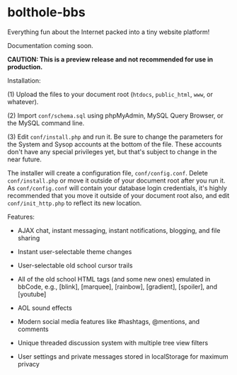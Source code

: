 # bolthole-bbs
Everything fun about the Internet packed into a tiny website platform!

Documentation coming soon.

**CAUTION: This is a preview release and not recommended for use in production.**

Installation:

(1) Upload the files to your document root (`htdocs`, `public_html`, `www`, or whatever).

(2) Import `conf/schema.sql` using phpMyAdmin, MySQL Query Browser, or the MySQL command line.

(3) Edit `conf/install.php` and run it. Be sure to change the parameters for the System and Sysop accounts at the bottom of the file. These accounts don't have any special privileges yet, but that's subject to change in the near future.

The installer will create a configuration file, `conf/config.conf`. Delete `conf/install.php` or move it outside of your document root after you run it. As `conf/config.conf` will contain your database login credentials, it's highly recommended that you move it outside of your document root also, and edit `conf/init_http.php` to reflect its new location.

Features:

* AJAX chat, instant messaging, instant notifications, blogging, and file sharing

* Instant user-selectable theme changes

* User-selectable old school cursor trails 

* All of the old school HTML tags (and some new ones) emulated in bbCode, e.g., [blink], [marquee], [rainbow], [gradient], [spoiler], and [youtube]

* AOL sound effects

* Modern social media features like #hashtags, @mentions, and comments

* Unique threaded discussion system with multiple tree view filters

* User settings and private messages stored in localStorage for maximum privacy
